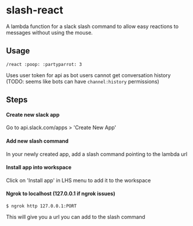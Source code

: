 # slash-react
A lambda function for a slack slash command to allow easy reactions to messages without using the mouse.

## Usage
```
/react :poop: :partyparrot: 3
```

Uses user token for api as bot users cannot get conversation history (TODO: seems like bots can have `channel:history` permissions)

## Steps
#### Create new slack app
Go to api.slack.com/apps > 'Create New App'

#### Add new slash command
In your newly created app, add a slash command pointing to the lambda url

#### Install app into workspace
Click on 'Install app' in LHS menu to add it to the workspace

#### Ngrok to localhost (127.0.0.1 if ngrok issues)
```
$ ngrok http 127.0.0.1:PORT
```
This will give you a url you can add to the slash command
